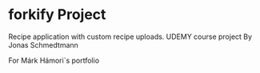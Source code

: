 # forkify Project

Recipe application with custom recipe uploads.
UDEMY course project By Jonas Schmedtmann

For Márk Hámori`s portfolio
